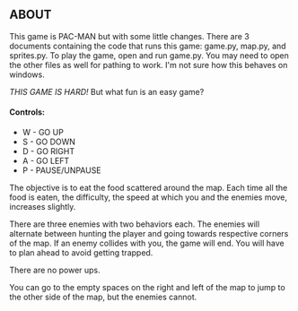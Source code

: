 ## ABOUT

This game is PAC-MAN but with some little changes.
There are 3 documents containing the code that runs this game: game.py, map.py, and sprites.py.
To play the game, open and run game.py. You may need to open the other files as well for pathing to work. I'm not sure how this behaves on windows.

_THIS GAME IS HARD!_
But what fun is an easy game?

#### Controls:
- W - GO UP
- S - GO DOWN
- D - GO RIGHT
- A - GO LEFT
- P - PAUSE/UNPAUSE

The objective is to eat the food scattered around the map. Each time all the food is eaten, the difficulty, the speed at which you and the enemies move, increases slightly.

There are three enemies with two behaviors each. The enemies will alternate between hunting the player and going towards respective corners of the map. If an enemy collides with you, the game will end. You will have to plan ahead to avoid getting trapped.

There are no power ups.

You can go to the empty spaces on the right and left of the map to jump to the other side of the map, but the enemies cannot.